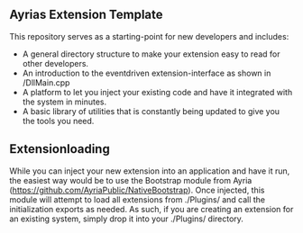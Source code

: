 Ayrias Extension Template
---

This repository serves as a starting-point for new developers and includes:

* A general directory structure to make your extension easy to read for other developers.
* An introduction to the eventdriven extension-interface as shown in /DllMain.cpp
* A platform to let you inject your existing code and have it integrated with the system in minutes.
* A basic library of utilities that is constantly being updated to give you the tools you need.


Extensionloading
--
While you can inject your new extension into an application and have it run, the easiest way would be to use the Bootstrap module from Ayria (https://github.com/AyriaPublic/NativeBootstrap).
Once injected, this module will attempt to load all extensions from ./Plugins/ and call the initialization exports as needed.
As such, if you are creating an extension for an existing system, simply drop it into your ./Plugins/ directory.
